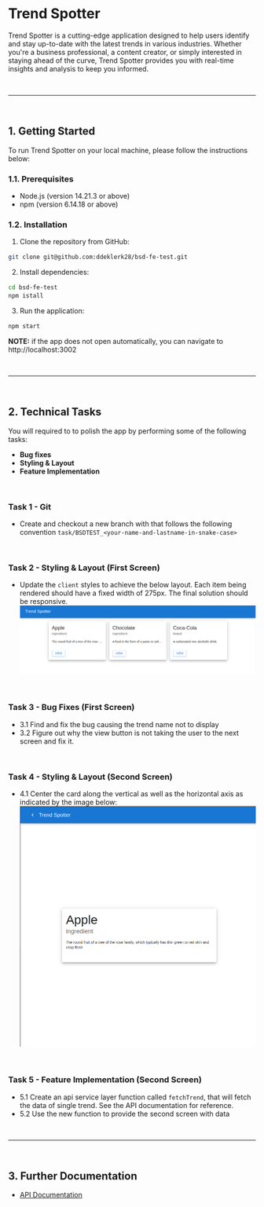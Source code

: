 # Trend Spotter

Trend Spotter is a cutting-edge application designed to help users identify and stay up-to-date with the latest trends in various industries. Whether you're a business professional, a content creator, or simply interested in staying ahead of the curve, Trend Spotter provides you with real-time insights and analysis to keep you informed.

<br />

---
<br />


## 1. Getting Started

To run Trend Spotter on your local machine, please follow the instructions below:

### 1.1. Prerequisites

- Node.js (version 14.21.3 or above)
- npm (version 6.14.18 or above)

### 1.2. Installation

1. Clone the repository from GitHub:

```bash
git clone git@github.com:ddeklerk28/bsd-fe-test.git
```
2.  Install dependencies:

```bash
cd bsd-fe-test
npm istall

```

3. Run the application:
```bash
npm start
```
**NOTE:**  if the app does not open automatically, you can navigate to http://localhost:3002

<br />

---
<br />


## 2. Technical Tasks

You will required to to polish the app by performing some of the following tasks:
- **Bug fixes**
- **Styling & Layout**
- **Feature Implementation**

<br />

### Task 1 - Git
- Create and checkout a new branch with that follows the following convention `task/BSDTEST_<your-name-and-lastname-in-snake-case>`

<br />

### Task 2 - Styling & Layout (First Screen)
- Update the `client` styles to achieve the below layout. Each item being rendered should have a fixed width of 275px. The final solution should be responsive. 
![alt](./media/responsive-1.png)

<br />

### Task 3 - Bug Fixes (First Screen)
- 3.1 Find and fix the bug causing the trend name not to display
- 3.2 Figure out why the view button is not taking the user to the next screen and fix it.

<br />

### Task 4 - Styling & Layout (Second Screen)
- 4.1 Center the card along the vertical as well as the horizontal axis as indicated by the image below:
![alt](./media/centered.png)

<br />

### Task 5 - Feature Implementation (Second Screen)
- 5.1 Create an api service layer function called `fetchTrend`, that will fetch the data of single trend. See the API documentation for reference.
- 5.2 Use the new function to provide the second screen with data

<br />

---
<br />

## 3. Further Documentation

- [API Documentation](./server/API.md)
